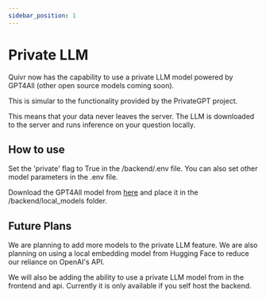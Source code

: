 ```yaml
---
sidebar_position: 1
---
```


# Private LLM

Quivr now has the capability to use a private LLM model powered by GPT4All (other open source models coming soon). 

This is simular to the functionality provided by the PrivateGPT project.

This means that your data never leaves the server. The LLM is downloaded to the server and runs inference on your question locally.

## How to use
Set the 'private' flag to True in the /backend/.env file. You can also set other model parameters in the .env file.

Download the GPT4All model from [here](
    https://gpt4all.io/models/ggml-gpt4all-j-v1.3-groovy.bin) and place it in the /backend/local_models folder.

## Future Plans
We are planning to add more models to the private LLM feature. We are also planning on using a local embedding model from Hugging Face to reduce our reliance on OpenAI's API.

We will also be adding the ability to use a private LLM model from in the frontend and api. Currently it is only available if you self host the backend.


